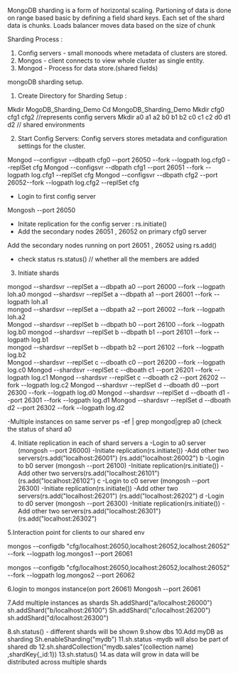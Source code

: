 



MongoDB sharding is a form of horizontal scaling.
Partioning of data is done on range based basic by defining a field shard keys.
Each set of the shard data is chunks. 
Loads balancer moves data based on the size of chunk


Sharding Process :

1. Config servers - small monoods where metadata of clusters are stored.
2. Mongos - client connects to view whole cluster as single entity.
3. Mongod - Process for data store.(shared fields)

mongoDB sharding setup.



1. Create Directory for Sharding Setup :

Mkdir MogoDB_Sharding_Demo
Cd MongoDB_Sharding_Demo 
Mkdir cfg0 cfg1 cfg2 //represents config servers
Mkdir a0 a1 a2 b0 b1 b2 c0 c1 c2 d0 d1 d2 // shared environments


2. Start Config Servers:
Config servers stores metadata and configuration settings for the cluster.

Mongod --configsvr --dbpath cfg0 --port 26050 --fork --logpath log.cfg0 --replSet cfg
Mongod --configsvr --dbpath cfg1 --port 26051 --fork --logpath log.cfg1 --replSet cfg
Mongod --configsvr --dbpath cfg2 --port 26052--fork  --logpath log.cfg2 --replSet cfg

- Login to first config server

Mongosh --port 26050

- Initate replication for the config server :
rs.initiate()
- Add the secondary nodes 26051 , 26052 on primary cfg0 server

Add the secondary nodes running on port 26051 , 26052 using rs.add()

- check status rs.status() // whether all the members are added 


3. Initiate shards

mongod --shardsvr --replSet a --dbpath a0 --port 26000 --fork --logpath loh.a0 
mongod --shardsvr --replSet a --dbpath a1 --port 26001 --fork --logpath loh.a1    
mongod --shardsvr --replSet a --dbpath a2 --port 26002 --fork --logpath loh.a2   
Mongod --shardsvr --replSet b --dbpath b0 --port 26100 --fork --logpath log.b0
mongod --shardsvr --replSet b --dbpath b1 --port 26101 --fork --logpath log.b1  
mongod --shardsvr --replSet b --dbpath b2 --port 26102 --fork --logpath log.b2  
Mongod --shardsvr --replSet c --dboath c0 --port 26200 --fork --logpath log.c0 
Mongod --shardsvr --replSet c --dboath c1 --port 26201 --fork --logpath log.c1 
Mongod --shardsvr --replSet c --dboath c2 --port 26202 --fork --logpath log.c2 
Mongod --shardsvr --replSet d --dboath d0 --port 26300 --fork --logpath log.d0 
Mongod --shardsvr --replSet d --dboath d1 --port 26301 --fork --logpath log.d1 
Mongod --shardsvr --replSet d --dboath d2 --port 26302 --fork --logpath log.d2 


-Multiple instances on same server
ps -ef | grep mongod|grep a0     (check the status of shard a0



4. Initiate replication in each of shard servers
a
-Login to a0 server (mongosh --port 26000)
-Initiate replication(rs.initiate())
-Add other two servers(rs.add("localhost:26001") (rs.add("localhost:26002")
b
-Login to b0 server (mongosh --port 26100)
-Initiate replication(rs.initiate())
-Add other two servers(rs.add("localhost:26101") (rs.add("localhost:26102")
c
-Login to c0 server (mongosh --port 26300)
-Initiate replication(rs.initiate())
-Add other two servers(rs.add("localhost:26201") (rs.add("localhost:26202")
d
-Login to d0 server (mongosh --port 26300)
-Initiate replication(rs.initiate())
-Add other two servers(rs.add("localhost:26301") (rs.add("localhost:26302")


5.Interaction point for clients to our shared env

mongos --configdb "cfg/localhost:26050,localhost:26052,localhost:26052" --fork --logpath log.mongos1 --port 26061 

mongos --configdb "cfg/localhost:26050,localhost:26052,localhost:26052" --fork --logpath log.mongos2 --port 26062 


6.login to mongos instance(on port 26061)
Mongosh --port 26061

7.Add multiple instances as shards 
Sh.addShard("a/localhost:26000")
sh.addShard("b/localhost:26100")
Sh.addShard("c/localhost:26200")
sh.addShard("d/localhost:26300")


8.sh.status() - different shards will be shown 
9.show dbs 
10.Add myDB as sharding
Sh.enableSharding("mydb")
11.sh.status -mydb will also be part of shared db
12.sh.shardCollection("mydb.sales"(collection name) ,shardKey{_id:1})
13.sh.status()
14.as data will grow in data will be distributed across multiple shards                                                           
